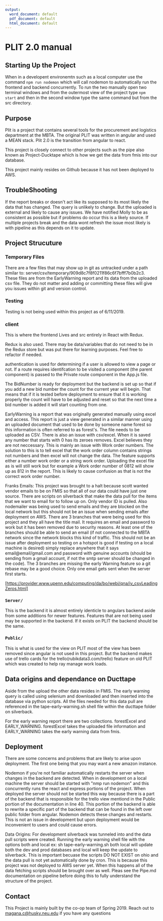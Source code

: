 ```yaml
---
output:
  word_document: default
  pdf_document: default
  html_document: default
---
```


# PLIT 2.0 manual

## Starting Up the Project

When in a developent environemtn such as a local computer use the command `npm run nodemon` which will call nodemon to automatically run the frontend and backend concurrently. To run the two manually open two terminal windows and from the outermost view of the project type `npm start` and then in the second window type the same command but from the src directory.

## Purpose

Plit is a project that contains several tools for the procurement and logistics department at the MBTA. The original PLIT was written in angular and used a MEAN stack. Plit 2.0 is the transition from angular to react.

This project is closely connect to other projects such as the pipe also known as Project-Ducktape which is how we get the data from fmis into our database.

This project mainly resides on Github because it has not been deployed to AWS.

## TroubleShooting

If the report breaks or doesn't act like its supposed to its most likely the data that has changed. The query is unlikely to change. But the uploaded is external and likely to cause any issues. We have notified Molly to be as consistent as possible but if problems do occur this is a likely source. If multiple projects break and the data wont refresh the issue most likely is with pipeline as this depends on it to update. 

## Project Strucuture

### Temporary Files

There are a few files that may show up in git as untracked under a path similar to: server/csv/temporary/909d8c7f8f0211f86c6f7bfff7b0b2c3. These files are from the EarlyWarning report and its data from the uploaded csv file. They do not matter and adding or committing these files will give you issues within git and version control.

### Testing

Testing is not being used within this project as of 6/11/2019.

### client

This is where the frontend Lives and src entirely in React with Redux.

Redux is also used. There may be data/variables that do not need to be in the Redux store but was put there for learning purposes. Feel free to refactor if needed.

authentication is used for determining if a user is allowed to view a page or not. If a route requires identifcation to be visited a component (the parent component) is passed to the Private route component in the App.js file.

The BidNumber is ready for deployment but the backend is set up so that if you add a new bid number the count for the current year will begin. That means that if it is tested before deployment to ensure that it is working properly the count will have to be adjusted and reset so that the next time a bid number is added it will start counting from one.

EarlyWarning is a report that was originally generated manually using excel and access. This report is just a view generated in a similar manner using an uploaded document that used to be done by someone name forest so this information is often referred to as forest's. The file needs to be uploaded as CSV. There is also an issue with csv/excel. When it is saved any number that starts with 0 has its zeroes removes. Excel believes they are not neccessary. This is mainly an issue with Work order numbers. The solution to this is to tell excel that the work order column contains strings not numbers and then excel will not change the data. The feature supports either a number work order or a string work order. Uploading the excel file as is will still work but for example a Work order number of 0812 will show up as 812 in the report. This is likely to cause confusion as that is not the correct work order number.

Franks Emails: This project was brought to a halt because scott wanted vendor emails to be on FMIS so that all of our data could have just one source. There are scripts on silverback that make the data pull for the items that we want to email for to follow up on. Only vendor ID is pulled. Also nodemailer was being used to send emails and they are blocked on the local network but this should not be an issue when sending emails after deployment on AWS. There are 3 branches that were being used for this project and they all have the title mail. It requires an email and password to work but it has been removed due to security reasons. At least one of the branches should be able to send an email (if not connected to the MBTA network since the network blocks this kind of traffic. This should not be an issue after deployment so testing on a hotspot is good if testing on a local machine is desired) simply replace anywhere that it says email@email/gmail.com and password with genuine accounts (should be sending from a gmail account, if not the smtp server should be changed in the code). The 3 branches are missing the early Warning feature so a git rebase may be a good choice. Only one email gets sent when the server first starts.

[<https://provider.www.upenn.edu/computing/da/bo/webi/qna/iv_csvLeadingZeros.html]>

### `Server/`

This is the backend it is almost entirely identicle to angulars backend aside from some additions for newer features. Features that are not being used may be supported in the backend. If it exists on PLIT the backend should be the same.

### `Public/`

This is what is used for the view on PLIT most of the view has been removed since angular is not used in this project. But the backend makes use of trello cards for the trello(rubikdata3.com/trello) feature on old PLIT which was created to help ray manage work loads.

## Data origins and dependance on Ducttape

Aside from the upload the other data resides in FMIS. The early warning query is called using selenium and downloaded and then inserted into the database via python scripts. All the files needed for this data pull are referenced in the tape-early-warning.sh shell file within the ducttape folder on silverback.

For the early warning report there are two collections. forestExcel and EARLY_WARNING. forestExcel takes the uploaded file information and EARLY_WARNING takes the early warning data from fmis.

## Deployment

There are some concerns and problems that are likely to arise upon deployment. The first one being that you may want a new amazon instance.

Nodemon if you're not familiar automatically restarts the server when changes in the backend are detected. When in development on a local machine the server should be started with "nmp run nodemon" and this concurrently runs the react and express portions of the project. When deployed the server should not be started this way because there is a part of the backend that is responsible for the trello view mentiond in the Public portion of the documentation in line 40. This portion of the backend is able to rewrite a specific part of the backend that can be found in the left over public folder from angular. Nodemon detects these changes and restarts. This is not an issue in development but upon deployment would be inconvenient to users and could cause errors.

Data Origins: For development silverback was tunneled into and the data pull scripts were created. Running the early warning shell file with the options both and local ex: sh tape-early-warning.sh both local will update both the dev and prod databases and local will keep the update to silverback. This is important becuase the scripts DO NOT EXIST on ohio and the data pull is not yet automatically done by cron. This is because this project was not deployed to AWS server yet. When this happens all of the data fetching scripts should be brought over as well. Pleas see the Pipe.md documentation on pipeline before doing this to fully understand the structure of the project.

## Contact

This Project is mainly built by the co-op team of Spring 2019. Reach out to magana.c@husky.neu.edu if you have any questions
